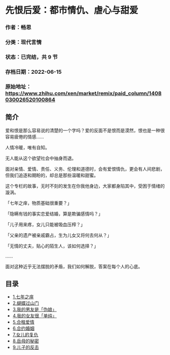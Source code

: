 # 先恨后爱：都市情仇、虐心与甜爱

### 作者：畅思

### 分类：现代言情

### 状态：已完结，共 9 节

### 存档日期：2022-06-15

### 原始地址：https://www.zhihu.com/xen/market/remix/paid_column/1408030026520100864


## 简介
爱和恨是那么容易说的清楚的一个字吗？爱的反面不是恨而是漠然，恨也是一种很容易疲倦的情感……


人情冷暖，唯有自知。


无人能从这个欲望社会中抽身而退。


面对亲情、爱情、责任、义务、伦理和道德时，会有爱恨情仇，更会有人间悲剧，但我们追逐和期盼的，却总是那些温暖和甜蜜。


这个专栏的故事，无时不刻的发生在你我他身边，大家都身陷其中，受困于情绪的漩涡。


「七年之痒，物质基础很重要？」


「隐瞒有钱的事实恋爱结婚，算是欺骗感情吗？」


「儿子用来疼，女儿只能被吸血压榨？」


「父亲的遗产被亲戚霸占，生为儿女又将何去何从？」


「无情的丈夫，贴心的陌生人，该如何选择？」


……


面对这种近乎无法摆脱的矛盾，我们如何解脱，答案在每个人的心底。




## 目录
- [1.七年之痒](1.七年之痒.md)<!-- 2022-04-11 09:23 -->
- [2.蝴蝶过山门](2.蝴蝶过山门.md)<!-- 2021-08-09 08:58 -->
- [3.我的男友是「伪娘」](3.我的男友是「伪娘」.md)<!-- 2021-08-09 08:37 -->
- [4.我的女友很「单纯」](4.我的女友很「单纯」.md)<!-- 2021-08-09 08:49 -->
- [5.合租爱情](5.合租爱情.md)<!-- 2021-08-09 08:48 -->
- [6.合约婚姻](6.合约婚姻.md)<!-- 2021-08-23 08:29 -->
- [7.女儿的复仇](7.女儿的复仇.md)<!-- 2021-08-30 08:58 -->
- [8.岳母的秘密](8.岳母的秘密.md)<!-- 2021-08-30 09:09 -->
- [9.儿子的反击](9.儿子的反击.md)<!-- 2021-08-30 09:22 -->